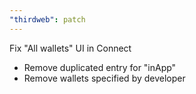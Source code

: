 ```yaml
---
"thirdweb": patch
---
```


Fix "All wallets" UI in Connect

- Remove duplicated entry for "inApp"
- Remove wallets specified by developer
